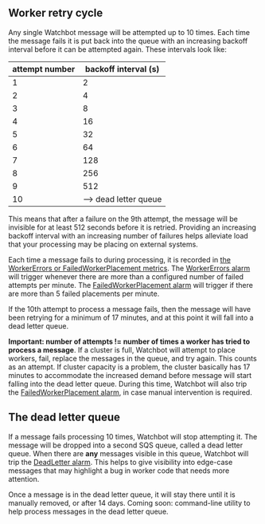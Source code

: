 ## Worker retry cycle

Any single Watchbot message will be attempted up to 10 times. Each time the message fails it is put back into the queue with an increasing backoff interval before it can be attempted again. These intervals look like:

attempt number | backoff interval (s)
--- | ---
1 | 2
2 | 4
3 | 8
4 | 16
5 | 32
6 | 64
7 | 128
8 | 256
9 | 512
10 | --> dead letter queue

This means that after a failure on the 9th attempt, the message will be invisible for at least 512 seconds before it is retried. Providing an increasing backoff interval with an increasing number of failures helps alleviate load that your processing may be placing on external systems.

Each time a message fails to during processing, it is recorded in [the WorkerErrors or FailedWorkerPlacement metrics](./logging-and-metrics.md#custom-metrics). The [WorkerErrors alarm](./alarms.md#workererrors) will trigger whenever there are more than a configured number of failed attempts per minute. The [FailedWorkerPlacement alarm](./alarms.md#failedworkerplacement) will trigger if there are more than 5 failed placements per minute.

If the 10th attempt to process a message fails, then the message will have been retrying for a minimum of 17 minutes, and at this point it will fall into a dead letter queue.

**Important: number of attempts != number of times a worker has tried to process a message**. If a cluster is full, Watchbot will attempt to place workers, fail, replace the messages in the queue, and try again. This counts as an attempt. If cluster capacity is a problem, the cluster basically has 17 minutes to accommodate the increased demand before message will start falling into the dead letter queue. During this time, Watchbot will also trip the [FailedWorkerPlacement alarm](./alarms.md#failedworkerplacement), in case manual intervention is required.

## The dead letter queue

If a message fails processing 10 times, Watchbot will stop attempting it. The message will be dropped into a second SQS queue, called a dead letter queue. When there are **any** messages visible in this queue, Watchbot will trip the [DeadLetter alarm](./alarms.md#deadletter). This helps to give visibility into edge-case messages that may highlight a bug in worker code that needs more attention.

Once a message is in the dead letter queue, it will stay there until it is manually removed, or after 14 days. Coming soon: command-line utility to help process messages in the dead letter queue.
